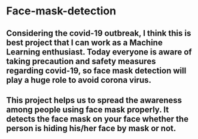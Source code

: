 # Face-mask-detection

## Considering the covid-19 outbreak, I think this is best project that I can work as a Machine Learning enthusiast. Today everyone is aware of taking precaution and safety measures regarding covid-19, so face mask detection will play a huge role to avoid corona virus. 
## This project helps us to spread the awareness among people using face mask properly. It detects the face mask on your face whether the person is hiding his/her face by mask or not.



